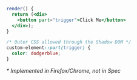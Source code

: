 ```jsx
render() {
  return (<div>
    <button part="trigger">Click Me</button>
  </div>);
}
```
```css
/* Outer CSS allowed through the Shadow DOM */
custom-element::part(trigger) {
  color: dodgerblue;
}
```

_* Implemented in Firefox/Chrome, not in Spec_
